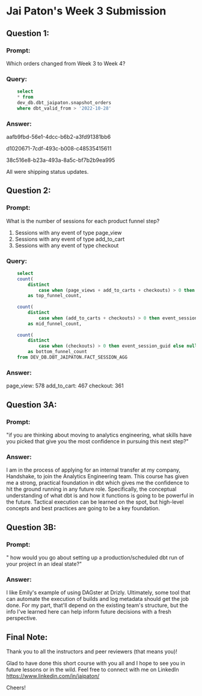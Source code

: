 # Jai Paton's Week 3 Submission

## Question 1:

### Prompt:

Which orders changed from Week 3 to Week 4?


### Query: 
```sql
    select
    * from 
    dev_db.dbt_jaipaton.snapshot_orders
    where dbt_valid_from > '2022-10-28'
```

### Answer:
aafb9fbd-56e1-4dcc-b6b2-a3fd91381bb6

d1020671-7cdf-493c-b008-c48535415611

38c516e8-b23a-493a-8a5c-bf7b2b9ea995

All were shipping status updates. 


## Question 2:

### Prompt:

What is the number of sessions for each product funnel step? 
1. Sessions with any event of type page_view
2. Sessions with any event of type add_to_cart
3. Sessions with any event of type checkout


### Query: 

```sql
    select
    count( 
        distinct
            case when (page_views + add_to_carts + checkouts) > 0 then event_session_guid else null end)
        as top_funnel_count,
        
    count( 
        distinct
            case when (add_to_carts + checkouts) > 0 then event_session_guid else null end)
        as mid_funnel_count,
        
    count( 
        distinct
            case when (checkouts) > 0 then event_session_guid else null end)
        as bottom_funnel_count
    from DEV_DB.DBT_JAIPATON.FACT_SESSION_AGG
```

### Answer: 
page_view: 578
add_to_cart: 467
checkout: 361


## Question 3A:

### Prompt:
"if you are thinking about moving to analytics engineering, what skills have you picked that give you the most confidence in pursuing this next step?"

### Answer: 
I am in the process of applying for an internal transfer at my company, Handshake, to join the Analytics Engineering team. 
This course has given me a strong, practical foundation in dbt which gives me the confidence to hit the ground running in any future role. 
Specifically, the conceptual understanding of what dbt is and how it functions is going to be powerful in the future. Tactical execution can be learned on the spot, but high-level concepts and best practices are going to be a key foundation. 


## Question 3B:

### Prompt:
" how would you go about setting up a production/scheduled dbt run of your project in an ideal state?"

### Answer: 
I like Emily's example of using DAGster at Drizly. 
Ultimately, some tool that can automate the execution of builds and log metadata should get the job done. 
For my part, that'll depend on the existing team's structure, but the info I've learned here can help inform future decisions with a fresh perspective. 

## Final Note:

Thank you to all the instructors and peer reviewers (that means you)! 

Glad to have done this short course with you all and I hope to see you in future lessons or in the wild. 
Feel free to connect with me on LinkedIn 
https://www.linkedin.com/in/jaipaton/

Cheers! 

